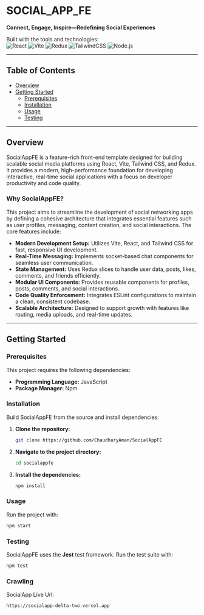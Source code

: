 # SOCIAL_APP_FE

**Connect, Engage, Inspire—Redefining Social Experiences**

Built with the tools and technologies:  
![React](https://img.shields.io/badge/React-61DAFB?logo=react&logoColor=fff) 
![Vite](https://img.shields.io/badge/Vite-646CFF?logo=vite&logoColor=fff) 
![Redux](https://img.shields.io/badge/Redux-764ABC?logo=redux&logoColor=fff) 
![TailwindCSS](https://img.shields.io/badge/TailwindCSS-38B2AC?logo=tailwindcss&logoColor=fff) 
![Node.js](https://img.shields.io/badge/Node.js-339933?logo=nodedotjs&logoColor=fff)

---

## Table of Contents
- [Overview](#overview)
- [Getting Started](#getting-started)
  - [Prerequisites](#prerequisites)
  - [Installation](#installation)
  - [Usage](#usage)
  - [Testing](#testing)

---

## Overview

SocialAppFE is a feature-rich front-end template designed for building scalable social media platforms using React, Vite, Tailwind CSS, and Redux. It provides a modern, high-performance foundation for developing interactive, real-time social applications with a focus on developer productivity and code quality.

### Why SocialAppFE?
This project aims to streamline the development of social networking apps by defining a cohesive architecture that integrates essential features such as user profiles, messaging, content creation, and social interactions. The core features include:

- **Modern Development Setup:** Utilizes Vite, React, and Tailwind CSS for fast, responsive UI development.
- **Real-Time Messaging:** Implements socket-based chat components for seamless user communication.
- **State Management:** Uses Redux slices to handle user data, posts, likes, comments, and friends efficiently.
- **Modular UI Components:** Provides reusable components for profiles, posts, comments, and social interactions.
- **Code Quality Enforcement:** Integrates ESLint configurations to maintain a clean, consistent codebase.
- **Scalable Architecture:** Designed to support growth with features like routing, media uploads, and real-time updates.

---

## Getting Started

### Prerequisites
This project requires the following dependencies:

- **Programming Language:** JavaScript  
- **Package Manager:** Npm  

### Installation
Build SocialAppFE from the source and install dependencies:

1. **Clone the repository:**
   ```bash
   git clone https://github.com/ChaudharyAman/SocialAppFE
   ```

2. **Navigate to the project directory:**
   ```bash
   cd socialappfe
   ```

3. **Install the dependencies:**
   ```bash
   npm install
   ```

### Usage
Run the project with:
```bash
npm start
```

### Testing
SocialAppFE uses the **Jest** test framework. Run the test suite with:
```bash
npm test
```

### Crawling
SocialApp Live Url:
```bash
https://socialapp-delta-two.vercel.app
```
